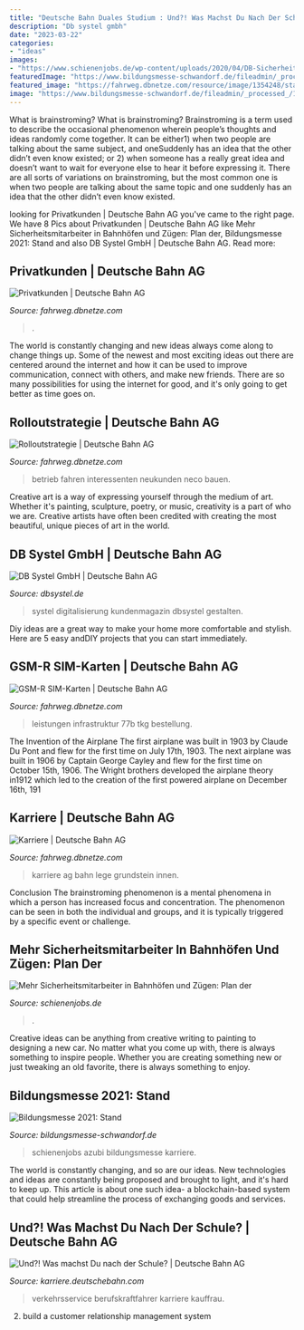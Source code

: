 ```yaml
---
title: "Deutsche Bahn Duales Studium : Und?! Was Machst Du Nach Der Schule?"
description: "Db systel gmbh"
date: "2023-03-22"
categories:
- "ideas"
images:
- "https://www.schienenjobs.de/wp-content/uploads/2020/04/DB-Sicherheit-Fahrkartenprüfdienst-durch-Präsenz-und-Präventionsstreife-Deutsche-Bahn-AG-Marcus-Ewers_600px-min.png"
featuredImage: "https://www.bildungsmesse-schwandorf.de/fileadmin/_processed_/1/9/csm_W110_Azubi_Elektroniker_Betriebstechnik_72dpi_7e198ce030.jpg"
featured_image: "https://fahrweg.dbnetze.com/resource/image/1354248/stage/960/300/24a3c7a75c3ee89342f0ff47206c678a/9EF7D79782DE330825628FE591CBD1F5/sim_kartenbestellung.jpg"
image: "https://www.bildungsmesse-schwandorf.de/fileadmin/_processed_/1/9/csm_W110_Azubi_Elektroniker_Betriebstechnik_72dpi_7e198ce030.jpg"
---
```



What is brainstroming?
What is brainstroming? Brainstroming is a term used to describe the occasional phenomenon wherein people’s thoughts and ideas randomly come together. It can be either1) when two people are talking about the same subject, and oneSuddenly has an idea that the other didn’t even know existed; or 2) when someone has a really great idea and doesn’t want to wait for everyone else to hear it before expressing it. There are all sorts of variations on brainstroming, but the most common one is when two people are talking about the same topic and one suddenly has an idea that the other didn’t even know existed.

	

		
looking for Privatkunden | Deutsche Bahn AG you've came to the right page. We have 8 Pics about Privatkunden | Deutsche Bahn AG like Mehr Sicherheitsmitarbeiter in Bahnhöfen und Zügen: Plan der, Bildungsmesse 2021: Stand and also DB Systel GmbH | Deutsche Bahn AG. Read more:
		
    
## Privatkunden | Deutsche Bahn AG

<img loading=lazy src="https://fahrweg.dbnetze.com/resource/blob/4199170/fa8d507f3af63ffb736ec1e4f2706ee6/DB141370-data.jpg" onerror="this.onerror=null;this.src='https://tse3.mm.bing.net/th?id=OIP.1KEIrHFifyt-PnoQ1FsB0wHaE_&amp;pid=15.1';" alt="Privatkunden | Deutsche Bahn AG">

_Source: fahrweg.dbnetze.com_

>. 

	

The world is constantly changing and new ideas always come along to change things up. Some of the newest and most exciting ideas out there are centered around the internet and how it can be used to improve communication, connect with others, and make new friends. There are so many possibilities for using the internet for good, and it's only going to get better as time goes on.

    
## Rolloutstrategie | Deutsche Bahn AG

<img loading=lazy src="https://fahrweg.dbnetze.com/resource/blob/3133804/d6bd64963af7c12591159d2d0d44150b/rolloutstrategie-2-data.jpg" onerror="this.onerror=null;this.src='https://tse3.mm.bing.net/th?id=OIP.oKSC-G2HYyP7f7rPw7E5pQHaEK&amp;pid=15.1';" alt="Rolloutstrategie | Deutsche Bahn AG">

_Source: fahrweg.dbnetze.com_

>betrieb fahren interessenten neukunden neco bauen. 

	

Creative art is a way of expressing yourself through the medium of art. Whether it's painting, sculpture, poetry, or music, creativity is a part of who we are. Creative artists have often been credited with creating the most beautiful, unique pieces of art in the world.

    
## DB Systel GmbH | Deutsche Bahn AG

<img loading=lazy src="http://www.dbsystel.de/resource/blob/1589310/688c47ebcec67088b247cda6d29cf305/B_Header_Startseite_digitalisierung_der_Bahn-data.jpg" onerror="this.onerror=null;this.src='https://tse4.mm.bing.net/th?id=OIP.ZkNjCh83yJg7_Z8eW8EtrQHaCU&amp;pid=15.1';" alt="DB Systel GmbH | Deutsche Bahn AG">

_Source: dbsystel.de_

>systel digitalisierung kundenmagazin dbsystel gestalten. 

	

Diy ideas are a great way to make your home more comfortable and stylish. Here are 5 easy andDIY projects that you can start immediately.

    
## GSM-R SIM-Karten | Deutsche Bahn AG

<img loading=lazy src="https://fahrweg.dbnetze.com/resource/image/1354248/stage/960/300/24a3c7a75c3ee89342f0ff47206c678a/9EF7D79782DE330825628FE591CBD1F5/sim_kartenbestellung.jpg" onerror="this.onerror=null;this.src='https://tse1.mm.bing.net/th?id=OIP.dQb4pJaplp0A_jXRR7S39wHaCU&amp;pid=15.1';" alt="GSM-R SIM-Karten | Deutsche Bahn AG">

_Source: fahrweg.dbnetze.com_

>leistungen infrastruktur 77b tkg bestellung. 

	

The Invention of the Airplane
The first airplane was built in 1903 by Claude Du Pont and flew for the first time on July 17th, 1903. The next airplane was built in 1906 by Captain George Cayley and flew for the first time on October 15th, 1906. The Wright brothers developed the airplane theory in1912 which led to the creation of the first powered airplane on December 16th, 191
    
## Karriere | Deutsche Bahn AG

<img loading=lazy src="https://fahrweg.dbnetze.com/resource/image/1354358/stage/960/300/fd617e52148d0f9210215dbce3370d6f/98C244A902A21F30E90A108790007766/W013.jpg" onerror="this.onerror=null;this.src='https://tse2.mm.bing.net/th?id=OIP.mvHaXpzYfRkCeZqwL3zCcwHaCU&amp;pid=15.1';" alt="Karriere | Deutsche Bahn AG">

_Source: fahrweg.dbnetze.com_

>karriere ag bahn lege grundstein innen. 

	

Conclusion
The brainstroming phenomenon is a mental phenomena in which a person has increased focus and concentration. The phenomenon can be seen in both the individual and groups, and it is typically triggered by a specific event or challenge.

    
## Mehr Sicherheitsmitarbeiter In Bahnhöfen Und Zügen: Plan Der

<img loading=lazy src="https://www.schienenjobs.de/wp-content/uploads/2020/04/DB-Sicherheit-Fahrkartenprüfdienst-durch-Präsenz-und-Präventionsstreife-Deutsche-Bahn-AG-Marcus-Ewers_600px-min.png" onerror="this.onerror=null;this.src='https://tse1.mm.bing.net/th?id=OIP.xl0jHUMjNp0dL2T4h43KFQHaFD&amp;pid=15.1';" alt="Mehr Sicherheitsmitarbeiter in Bahnhöfen und Zügen: Plan der">

_Source: schienenjobs.de_

>. 

	

Creative ideas can be anything from creative writing to painting to designing a new car. No matter what you come up with, there is always something to inspire people. Whether you are creating something new or just tweaking an old favorite, there is always something to enjoy.

    
## Bildungsmesse 2021: Stand

<img loading=lazy src="https://www.bildungsmesse-schwandorf.de/fileadmin/_processed_/1/9/csm_W110_Azubi_Elektroniker_Betriebstechnik_72dpi_7e198ce030.jpg" onerror="this.onerror=null;this.src='https://tse3.mm.bing.net/th?id=OIP.maMM4iN8iV6k3mgN7TczQgHaE8&amp;pid=15.1';" alt="Bildungsmesse 2021: Stand">

_Source: bildungsmesse-schwandorf.de_

>schienenjobs azubi bildungsmesse karriere. 

	

The world is constantly changing, and so are our ideas. New technologies and ideas are constantly being proposed and brought to light, and it's hard to keep up. This article is about one such idea- a blockchain-based system that could help streamline the process of exchanging goods and services.

    
## Und?! Was Machst Du Nach Der Schule? | Deutsche Bahn AG

<img loading=lazy src="https://karriere.deutschebahn.com/resource/image/5861624/careers_img-teaser/500/450/219f5f9eed2e4df04c47168f9ba8f6f/dq/W223_Kauffrau-fuer-Verkehrsservice_700x630.jpg" onerror="this.onerror=null;this.src='https://tse2.mm.bing.net/th?id=OIP.Iii_AJZOz6-e8IwwhI042QHaGq&amp;pid=15.1';" alt="Und?! Was machst Du nach der Schule? | Deutsche Bahn AG">

_Source: karriere.deutschebahn.com_

>verkehrsservice berufskraftfahrer karriere kauffrau. 

	

2. build a customer relationship management system

